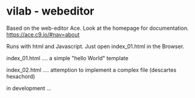 # vilab - webeditor

Based on the web-editor Ace.
Look at the homepage for documentation. https://ace.c9.io/#nav=about

Runs with html and Javascript. Just open index_01.html in the Browser.

index_01.html .... a simple "hello World" template

index_02.html .... attemption to implement a complex file (descartes hexachord)

in development ...
